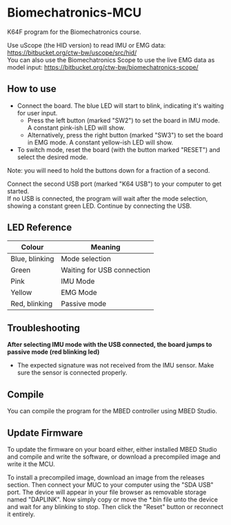 # Biomechatronics-MCU

K64F program for the Biomechatronics course.

Use uScope (the HID version) to read IMU or EMG data: https://bitbucket.org/ctw-bw/uscope/src/hid/  
You can also use the Biomechatronics Scope to use the live EMG data as model input: https://bitbucket.org/ctw-bw/biomechatronics-scope/

## How to use

 * Connect the board. The blue LED will start to blink, indicating it's waiting for user input.
    * Press the left button (marked "SW2") to set the board in IMU mode. A constant pink-ish LED will show.
    * Alternatively, press the right button (marked "SW3") to set the board in EMG mode. A constant yellow-ish LED will show.
 * To switch mode, reset the board (with the button marked "RESET") and select the desired mode.

Note: you will need to hold the buttons down for a fraction of a second.

Connect the second USB port (marked "K64 USB") to your computer to get started.  
If no USB is connected, the program will wait after the mode selection, showing a constant green LED. Continue by connecting the USB.

## LED Reference

| Colour         | Meaning                    |
| -------------- | -------------------------- |
| Blue, blinking | Mode selection             |
| Green          | Waiting for USB connection |
| Pink           | IMU Mode                   |
| Yellow         | EMG Mode                   |
| Red, blinking  | Passive mode               |

## Troubleshooting

**After selecting IMU mode with the USB connected, the board jumps to passive mode (red blinking led)**

 * The expected signature was not received from the IMU sensor. Make sure the sensor is connected properly.

## Compile

You can compile the program for the MBED controller using MBED Studio.

## Update Firmware

To update the firmware on your board either, either installed MBED Studio and compile and write the software, or download a precompiled image and write it the MCU.

To install a precompiled image, download an image from the releases section. Then connect your MUC to your computer using the "SDA USB" port. The device will appear in your file browser as removable storage named "DAPLINK". Now simply copy or move the *.bin file unto the device and wait for any blinking to stop. Then click the "Reset" button or reconnect it entirely.
